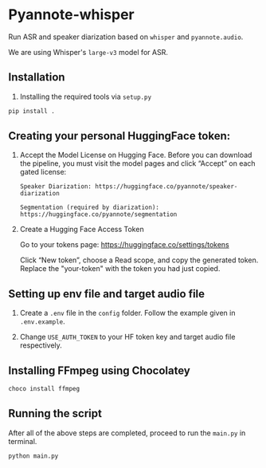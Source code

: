 # Pyannote-whisper

Run ASR and speaker diarization based on `whisper` and `pyannote.audio`.

We are using Whisper's `large-v3` model for ASR.

## Installation

1. Installing the required tools via `setup.py`

```python
pip install .
```

## Creating your personal HuggingFace token:

1.  Accept the Model License on Hugging Face.
    Before you can download the pipeline, you must visit the model pages and click “Accept” on each gated license:

        Speaker Diarization: https://huggingface.co/pyannote/speaker-diarization

        Segmentation (required by diarization): https://huggingface.co/pyannote/segmentation

2.  Create a Hugging Face Access Token

    Go to your tokens page: https://huggingface.co/settings/tokens

    Click “New token”, choose a Read scope, and copy the generated token. Replace the "your-token" with the token you had just copied.

## Setting up env file and target audio file

1.  Create a `.env` file in the `config` folder. Follow the example given in `.env.example`.

2.  Change `USE_AUTH_TOKEN` to your HF token key and target audio file respectively.

## Installing FFmpeg using Chocolatey

```powershell
choco install ffmpeg
```

## Running the script

After all of the above steps are completed, proceed to run the `main.py` in terminal.

```python
python main.py
```
